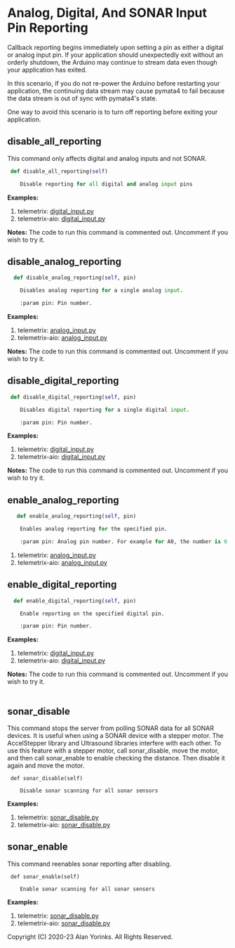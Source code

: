 # Analog, Digital, And SONAR Input Pin  Reporting

Callback reporting begins immediately upon setting a pin as either a digital or analog
input pin. If your application should unexpectedly exit without an orderly shutdown,
the Arduino may continue to stream data even though your application has exited.

In this scenario, if you do not re-power the Arduino before restarting your application,
the continuing data stream may cause pymata4 to fail because the data stream is out
of sync with pymata4's state.

One way to avoid this scenario is to turn off reporting before exiting your application.

## disable_all_reporting
This command only affects digital and analog inputs and not SONAR.

```python
 def disable_all_reporting(self)

    Disable reporting for all digital and analog input pins

```

**Examples:** 

1. telemetrix: [digital_input.py](https://github.com/MrYsLab/telemetrix/blob/master/examples/digital_input.py)
2. telemetrix-aio: [digital_input.py](https://github.com/MrYsLab/telemetrix-aio/blob/master/examples/digital_input.py)

**Notes:** The code to run this command is commented out. Uncomment if you wish to try it. 

## disable_analog_reporting

```python
  def disable_analog_reporting(self, pin)

    Disables analog reporting for a single analog input.

    :param pin: Pin number.
```

**Examples:** 

1. telemetrix: [analog_input.py](https://github.com/MrYsLab/telemetrix/blob/master/examples/analog_input.py)
2. telemetrix-aio: [analog_input.py](https://github.com/MrYsLab/telemetrix-aio/blob/master/examples/analog_input.py)

**Notes:** The code to run this command is commented out. Uncomment if you wish to try it. 

## disable_digital_reporting
```python
 def disable_digital_reporting(self, pin)

    Disables digital reporting for a single digital input.

    :param pin: Pin number.
```
**Examples:** 

1. telemetrix: [digital_input.py](https://github.com/MrYsLab/telemetrix/blob/master/examples/digital_input.py)
2. telemetrix-aio: [digital_input.py](https://github.com/MrYsLab/telemetrix-aio/blob/master/examples/digital_input.py)

**Notes:** The code to run this command is commented out. Uncomment if you wish to try it. 

## enable_analog_reporting
```python
   def enable_analog_reporting(self, pin)

    Enables analog reporting for the specified pin.

    :param pin: Analog pin number. For example for A0, the number is 0.
```

1. telemetrix: [analog_input.py](https://github.com/MrYsLab/telemetrix/blob/master/examples/analog_input.py)
2. telemetrix-aio: [analog_input.py](https://github.com/MrYsLab/telemetrix-aio/blob/master/examples/analog_input.py)

## enable_digital_reporting
```python
  def enable_digital_reporting(self, pin)

    Enable reporting on the specified digital pin.

    :param pin: Pin number.
```

**Examples:** 

1. telemetrix: [digital_input.py](https://github.com/MrYsLab/telemetrix/blob/master/examples/digital_input.py)
2. telemetrix-aio: [digital_input.py](https://github.com/MrYsLab/telemetrix-aio/blob/master/examples/digital_input.py)

**Notes:** The code to run this command is commented out. Uncomment if you wish to try it. 
<br>
<br>

## sonar_disable
This command stops the server from polling SONAR data for all SONAR devices. 
It is useful when using a SONAR device with a stepper motor. 
The AccelStepper library and Ultrasound libraries interfere with each other. 
To use this feature with a stepper motor, call sonar_disable, move the motor, 
and then call sonar_enable to enable checking the distance. 
Then disable it again and move the motor.


```angular2html
 def sonar_disable(self)

    Disable sonar scanning for all sonar sensors

```
**Examples:** 

1. telemetrix: [sonar_disable.py](https://github.com/MrYsLab/telemetrix/blob/master/examples/sonar_disable.py)
2. telemetrix-aio: [sonar_disable.py](https://github.com/MrYsLab/telemetrix-aio/blob/master/examples/sonar_disable.py)

## sonar_enable
This command reenables sonar reporting after disabling.
```angular2html
 def sonar_enable(self)

    Enable sonar scanning for all sonar sensors
```


**Examples:** 

1. telemetrix: [sonar_disable.py](https://github.com/MrYsLab/telemetrix/blob/master/examples/sonar_disable.py)
2. telemetrix-aio: [sonar_disable.py](https://github.com/MrYsLab/telemetrix-aio/blob/master/examples/sonar_disable.py)


Copyright (C) 2020-23 Alan Yorinks. All Rights Reserved.
